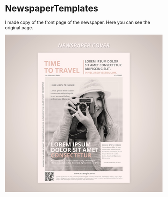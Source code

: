 # NewspaperTemplates


I made copy of the front page of the newspaper. Here you can see the original page.

![Newspaper - Original page](https://github.com/kostkaczekolady/NewspaperTemplates/blob/master/src/assets/newspaper-cover.jpg)

